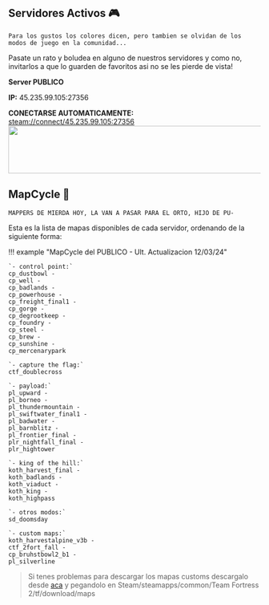 ## Servidores Activos 🎮
`Para los gustos los colores dicen, pero tambien se olvidan de los modos de juego en la comunidad...`

Pasate un rato y boludea en alguno de nuestros servidores y como no, invitarlos a que lo guarden de favoritos asi no se les pierde de vista!

**Server PUBLICO**

**IP:** 45.235.99.105:27356

**CONECTARSE AUTOMATICAMENTE:** [steam://connect/45.235.99.105:27356](steam://connect/45.235.99.105:27356)
<a href="https://www.gametracker.com/server_info/45.235.99.105:27356/" target="_blank"><img src="https://cache.gametracker.com/server_info/45.235.99.105:27356/b_560_95_1.png" border="0" width="560" height="95" alt=""/></a>

## MapCycle 🌳

``MAPPERS DE MIERDA HOY, LA VAN A PASAR PARA EL ORTO, HIJO DE PU-``

Esta es la lista de mapas disponibles de cada servidor, ordenando de la siguiente forma:

!!! example "MapCycle del PUBLICO - Ult. Actualizacion 12/03/24"
	
	`- control point:` 
	cp_dustbowl -
	cp_well -
	cp_badlands -
	cp_powerhouse -
	cp_freight_final1 -
	cp_gorge -
	cp_degrootkeep -
	cp_foundry -
	cp_steel -
	cp_brew -
	cp_sunshine -
	cp_mercenarypark 

	`- capture the flag:`
	ctf_doublecross 

	`- payload:`
	pl_upward -
	pl_borneo -
	pl_thundermountain -
	pl_swiftwater_final1 -
	pl_badwater -
	pl_barnblitz -
	pl_frontier_final -
	plr_nightfall_final -
	plr_hightower 

	`- king of the hill:`
	koth_harvest_final -
	koth_badlands -
	koth_viaduct -
	koth_king -
	koth_highpass
	
	`- otros modos:`
	sd_doomsday

	`- custom maps:`
	koth_harvestalpine_v3b - 
	ctf_2fort_fall - 
	cp_bruhstbowl2_b1 - 
	pl_silverline

> Si tenes problemas para descargar los mapas customs descargalo desde [aca](https://www.mediafire.com/file/5zv1ft1xvam6w3n/mapas+customs.zip/file) y pegandolo en Steam/steamapps/common/Team Fortress 2/tf/download/maps